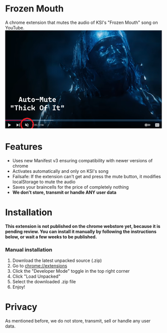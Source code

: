 # Frozen Mouth
A chrome extension that mutes the audio of KSI's "Frozen Mouth" song on YouTube.
![Cover image](cover.png)

# Features
- Uses new Manifest v3 ensuring compatibility with newer versions of chrome
- Activates automatically and only on KSI's song
- Failsafe: If the extension can't get and press the mute button, it modifies localStorage to mute the audio
- Saves your braincells for the price of completely nothing
- **We don't store, transmit or handle ANY user data**

# Installation
**This extension is not published on the chrome webstore yet, because it is pending review. You can install it manually by following the instructions below, or wait a few weeks to be published.**

### Manual installation
1. Download the latest unpacked source (.zip)
2. Go to [chrome://extensions](chrome://extensions)
3. Click the "Developer Mode" toggle in the top right corner
4. Click "Load Unpacked"
5. Select the downloaded .zip file
6. Enjoy!

# Privacy
As mentioned before, we do not store, transmit, sell or handle any user data.
